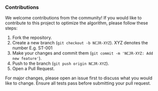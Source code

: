 ### Contributions

We welcome contributions from the community! If you would like to contribute to this project to optimize the algorithm, please follow these steps:

1. Fork the repository.
2. Create a new branch (`git checkout -b NCJR-XYZ`). XYZ denotes the number E.g. ST-001
3. Make your changes and commit them (`git commit -m 'NCJR-XYZ: Add new feature'`).
4. Push to the branch (`git push origin NCJR-XYZ`).
5. Open a Pull Request.

For major changes, please open an issue first to discuss what you would like to change. Ensure all tests pass before submitting your pull request.
